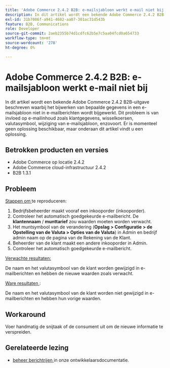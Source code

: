 ```yaml
---
title: 'Adobe Commerce 2.4.2 B2B: e-mailsjabloon werkt e-mail niet bij'
description: In dit artikel wordt een bekende Adobe Commerce 2.4.2 B2B-uitgave beschreven waarbij het bijwerken van bepaalde gegevens in een e-mailsjabloon niet in e-mailberichten wordt bijgewerkt. Dit probleem is van invloed op e-mailinhoud zoals klantgegevens, wisselkoersen, valutasymbool, wijziging van e-mailsjabloon, enzovoort. Er is momenteel geen oplossing beschikbaar, maar onderaan dit artikel vindt u een oplossing.
exl-id: 31b7086f-a941-4682-aa07-301ac31d543b
feature: B2B, Communications
role: Developer
source-git-commit: 2aeb2355b74d1cdfc62b5e7c5aa04fcd0a654733
workflow-type: tm+mt
source-wordcount: '278'
ht-degree: 0%

---
```


# Adobe Commerce 2.4.2 B2B: e-mailsjabloon werkt e-mail niet bij

In dit artikel wordt een bekende Adobe Commerce 2.4.2 B2B-uitgave beschreven waarbij het bijwerken van bepaalde gegevens in een e-mailsjabloon niet in e-mailberichten wordt bijgewerkt. Dit probleem is van invloed op e-mailinhoud zoals klantgegevens, wisselkoersen, valutasymbool, wijziging van e-mailsjabloon, enzovoort. Er is momenteel geen oplossing beschikbaar, maar onderaan dit artikel vindt u een oplossing.

## Betrokken producten en versies

* Adobe Commerce op locatie 2.4.2
* Adobe Commerce cloud-infrastructuur 2.4.2
* B2B 1.3.1

## Probleem

<u> Stappen om </u> te reproduceren:

1. Bedrijfsbeheerder maakt vooraf een inkooporder (inkooporder).
1. Controleer het automatisch goedgekeurde e-mailbericht. De **klantennaam** / **munttarief** zou waarden moeten worden verwacht.
1. Het muntsymbool van de verandering (**Opslag > Configuratie > de Opstelling van de Valuta > Opties van de Valuta**) in Admin en bedrijf admin naam op de pagina van de Rekening van de Klant.
1. Beheerder van de klant maakt een andere inkooporder in Admin.
1. Controleer het automatisch goedgekeurde e-mailbericht.

<u> Verwachte resultaten:</u>

De naam en het valutasymbool van de klant worden gewijzigd in e-mailberichten en hebben de nieuwe waarden zoals verwacht.

<u> Ware resultaten </u>:

De naam en het valutasymbool van de klant worden niet gewijzigd in e-mailberichten en hebben hun vorige waarden.

## Workaround

Voer handmatig de snijtaak of de consument uit om de nieuwe informatie te verspreiden.

## Gerelateerde lezing

* [ beheer berichtrijen ](https://experienceleague.adobe.com/nl/docs/commerce-operations/configuration-guide/message-queues/manage-message-queues) in onze ontwikkelaarsdocumentatie.
